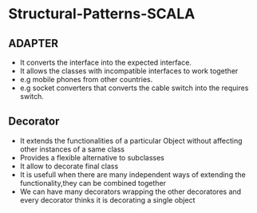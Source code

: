 # Structural-Patterns-SCALA
## ADAPTER
- It converts the interface into the expected interface.
- It allows the classes with incompatible interfaces to work together
- e.g mobile phones from other countries.
- e.g socket converters that converts the cable switch into the requires switch.
## Decorator
- It extends the functionalities of a particular Object without affecting other instances of a same class
- Provides a flexible alternative to subclasses 
- It allow to decorate final class
- It is usefull when there are many independent ways of extending the functionality,they can be combined together
- We can have many decorators wrapping the other decoratores and every decorator thinks it is decorating a single object
